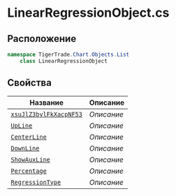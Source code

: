 
# LinearRegressionObject.cs
## Расположение
```csharp
namespace TigerTrade.Chart.Objects.List  
    class LinearRegressionObject
```

## Свойства
| Название | Описание |
| --- | --- |
| [`xsuJlZ3bylFkXacpNF53`](./svoistva/xsuJlZ3bylFkXacpNF53.md) | *Описание* |
| [`UpLine`](./svoistva/UpLine.md) | *Описание* |
| [`CenterLine`](./svoistva/CenterLine.md) | *Описание* |
| [`DownLine`](./svoistva/DownLine.md) | *Описание* |
| [`ShowAuxLine`](./svoistva/ShowAuxLine.md) | *Описание* |
| [`Percentage`](./svoistva/Percentage.md) | *Описание* |
| [`RegressionType`](./svoistva/RegressionType.md) | *Описание* |
